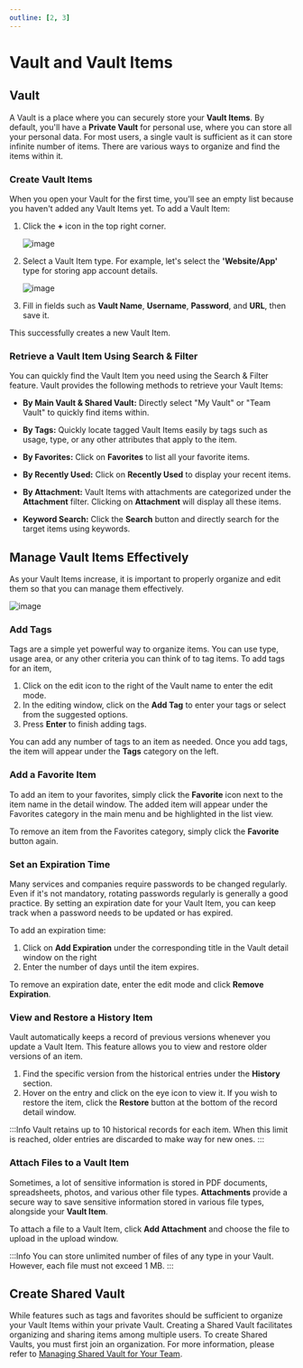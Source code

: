 ```yaml
---
outline: [2, 3]
---
```


# Vault and Vault Items

## Vault

A Vault is a place where you can securely store your **Vault Items**.
By default, you'll have a **Private Vault** for personal use, where you can store all your personal data. For most users, a single vault is sufficient as it can store infinite number of items. There are various ways to organize and find the items within it.

### Create Vault Items

When you open your Vault for the first time, you'll see an empty list because you haven't added any Vault Items yet. To add a Vault Item:

1. Click the **+** icon in the top right corner. 

    ![image](/images/how-to/olares/vault_dialog.jpg)

2. Select a Vault Item type. For example, let's select the **'Website/App'** type for storing app account details.
   
    ![image](/images/how-to/olares/vault_new_vault.jpg)

3. Fill in fields such as **Vault Name**, **Username**, **Password**, and **URL**, then save it. 

This successfully creates a new Vault Item.

### Retrieve a Vault Item Using Search & Filter

You can quickly find the Vault Item you need using the Search & Filter feature. Vault provides the following methods to retrieve your Vault Items:

- **By Main Vault & Shared Vault:** Directly select "My Vault" or "Team Vault" to quickly find items within.

- **By Tags:** Quickly locate tagged Vault Items easily by tags such as usage, type, or any other attributes that apply to the item. 

- **By Favorites:** Click on **Favorites** to list all your favorite items.

- **By Recently Used:** Click on **Recently Used** to display your recent items.

- **By Attachment:** Vault Items with attachments are categorized under the **Attachment** filter. Clicking on **Attachment** will display all these items.

- **Keyword Search:** Click the **Search** button and directly search for the target items using keywords.

## Manage Vault Items Effectively

As your Vault Items increase, it is important to properly organize and edit them so that you can manage them effectively. 

![image](/images/how-to/olares/vault_edit.jpg)

### Add Tags

Tags are a simple yet powerful way to organize items. You can use type, usage area, or any other criteria you can think of to tag items. To add tags for an item, 

1. Click on the edit icon to the right of the Vault name to enter the edit mode.
2. In the editing window, click on the **Add Tag** to enter your tags or select from the suggested options.
3. Press **Enter** to finish adding tags. 

You can add any number of tags to an item as needed. Once you add tags, the item will appear under the **Tags** category on the left.

### Add a Favorite Item

To add an item to your favorites, simply click the **Favorite** icon next to the item name in the detail window. The added item will appear under the Favorites category in the main menu and be highlighted in the list view.

To remove an item from the Favorites category, simply click the **Favorite** button again.

### Set an Expiration Time

Many services and companies require passwords to be changed regularly. Even if it's not mandatory, rotating passwords regularly is generally a good practice. By setting an expiration date for your Vault Item, you can keep track when a password needs to be updated or has expired.

To add an expiration time:

1. Click on **Add Expiration** under the corresponding title in the Vault detail window on the right
2. Enter the number of days until the item expires.

To remove an expiration date, enter the edit mode and click **Remove Expiration**.

### View and Restore a History Item

Vault automatically keeps a record of previous versions whenever you update a Vault Item. This feature allows you to view and restore older versions of an item. 

1. Find the specific version from the historical entries under the **History** section.
2. Hover on the entry and click on the eye icon to view it. If you wish to restore the item, click the **Restore** button at the bottom of the record detail window. 

:::Info
Vault retains up to 10 historical records for each item. When this limit is reached, older entries are discarded to make way for new ones.
:::

### Attach Files to a Vault Item

Sometimes, a lot of sensitive information is stored in PDF documents, spreadsheets, photos, and various other file types. **Attachments** provide a secure way to save sensitive information stored in various file types, alongside your **Vault Item**.

To attach a file to a Vault Item, click **Add Attachment** and choose the file to upload in the upload window.

:::Info
You can store unlimited number of files of any type in your Vault. However, each file must not exceed 1 MB.
:::

## Create Shared Vault

While features such as tags and favorites should be sufficient to organize your Vault Items within your private Vault. Creating a Shared Vault facilitates organizing and sharing items among multiple users. To create Shared Vaults, you must first join an organization. For more information, please refer to [Managing Shared Vault for Your Team](./team.md).

